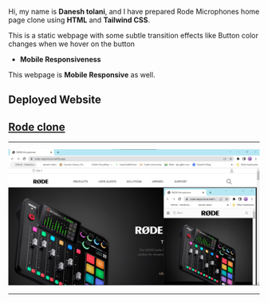 Hi, my name is **Danesh tolani**, and I have prepared Rode Microphones home page clone using **HTML** and **Tailwind CSS**.

This is a static webpage with some subtle transition effects like Button color changes when we hover on the button

- **Mobile Responsiveness**

This webpage is **Mobile Responsive** as well.

## Deployed Website

## [Rode clone](https://rode-responsive.netlify.app/)

---

![](assets/screenshots/1.jpg)

---
